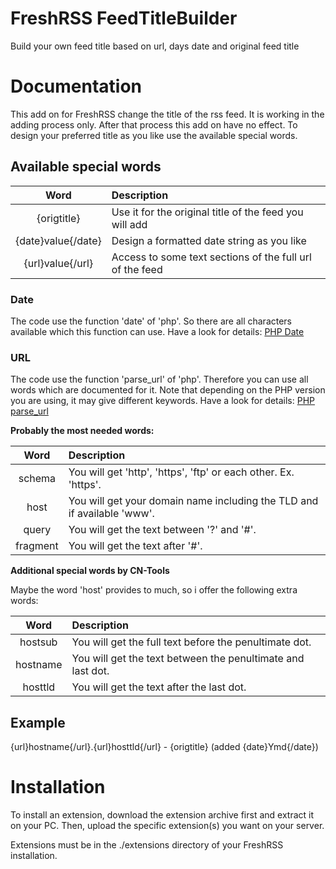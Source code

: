 # FreshRSS FeedTitleBuilder
Build your own feed title based on url, days date and original feed title

# Documentation

This add on for FreshRSS change the title of the rss feed. It is working in the adding process only. After that process this add on have no effect.
To design your preferred title as you like use the available special words.

## Available special words

| Word | Description |
| :---: | :--- |
| {origtitle} | Use it for the original title of the feed you will add |
| {date}value{/date} | Design a formatted date string as you like |
| {url}value{/url} | Access to some text sections of the full url of the feed |

### Date

The code use the function 'date' of 'php'. So there are all characters available which this function can use.
Have a look for details: [PHP Date](https://www.php.net/manual/en/function.date.php)

### URL

The code use the function 'parse_url' of 'php'. Therefore you can use all words which are documented for it. Note that depending on the PHP version you are using, it may give different keywords.
Have a look for details: [PHP parse_url](https://www.php.net/manual/en/function.parse-url.php)

**Probably the most needed words:**

| Word | Description |
| :---: | :--- |
| schema | You will get \'http\', \'https\', \'ftp\' or each other. Ex. \'https\'. |
| host | You will get your domain name including the TLD and if available \'www\'. |
| query | You will get the text between \'?\' and \'#\'. |
| fragment | You will get the text after \'#\'. |

**Additional special words by CN-Tools**

Maybe the word 'host' provides to much, so i offer the following extra words:

| Word | Description |
| :---: | :--- |
| hostsub | You will get the full text before the penultimate dot. |
| hostname | You will get the text between the penultimate and last dot. |
| hosttld | You will get the text after the last dot. |

## Example

{url}hostname{/url}.{url}hosttld{/url} - {origtitle} (added {date}Ymd{/date})

# Installation

To install an extension, download the extension archive first and extract it on your PC. 
Then, upload the specific extension(s) you want on your server. 

Extensions must be in the ./extensions directory of your FreshRSS installation.
